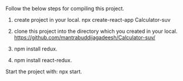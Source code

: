 Follow the below steps for compiling this project.

1) create project in your local.
   npx create-react-app Calculator-suv
2) clone this project into the directory which you created in your local.
   https://github.com/mantrabuddijagadeesh/Calculator-suv/
   
3) npm install redux.
4) npm install react-redux.

Start the project with: npx start. 
